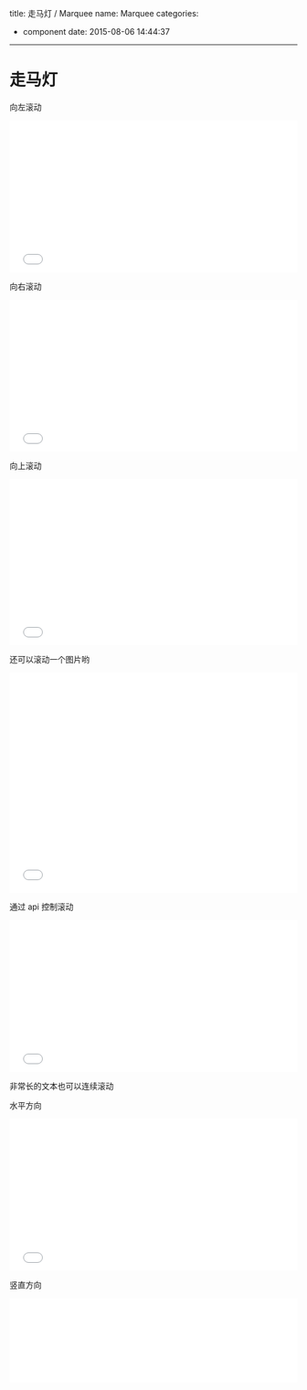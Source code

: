 title: 走马灯 / Marquee
name: Marquee
categories:
  - component
date: 2015-08-06 14:44:37
---

# 走马灯

向左滚动

<iframe height='266' scrolling='no' src='//codepen.io/jinzhubaofu/embed/vObReY/?height=266&theme-id=17600&default-tab=result' frameborder='no' allowtransparency='true' allowfullscreen='true' style='width: 100%;'>
    See the Pen <a href='http://codepen.io/jinzhubaofu/pen/vObReY/'>vObReY</a> by leon (<a href='http://codepen.io/jinzhubaofu'>@jinzhubaofu</a>) on <a href='http://codepen.io'>CodePen</a>.
</iframe>


向右滚动

<iframe height='266' scrolling='no' src='//codepen.io/jinzhubaofu/embed/VLgXMo/?height=266&theme-id=17600&default-tab=result' frameborder='no' allowtransparency='true' allowfullscreen='true' style='width: 100%;'>
    See the Pen <a href='http://codepen.io/jinzhubaofu/pen/VLgXMo/'>VLgXMo</a> by leon (<a href='http://codepen.io/jinzhubaofu'>@jinzhubaofu</a>) on <a href='http://codepen.io'>CodePen</a>.
</iframe>

向上滚动

<iframe height='291' scrolling='no' src='//codepen.io/jinzhubaofu/embed/KpJoyX/?height=291&theme-id=17600&default-tab=result' frameborder='no' allowtransparency='true' allowfullscreen='true' style='width: 100%;'>
    See the Pen <a href='http://codepen.io/jinzhubaofu/pen/KpJoyX/'>KpJoyX</a> by leon (<a href='http://codepen.io/jinzhubaofu'>@jinzhubaofu</a>) on <a href='http://codepen.io'>CodePen</a>.
</iframe>

还可以滚动一个图片哟

<iframe height='385' scrolling='no' src='//codepen.io/jinzhubaofu/embed/eNxMeK/?height=385&theme-id=17600&default-tab=result' frameborder='no' allowtransparency='true' allowfullscreen='true' style='width: 100%;'>
    See the Pen <a href='http://codepen.io/jinzhubaofu/pen/eNxMeK/'>eNxMeK</a> by leon (<a href='http://codepen.io/jinzhubaofu'>@jinzhubaofu</a>) on <a href='http://codepen.io'>CodePen</a>.
</iframe>

通过 api 控制滚动

<iframe height='266' scrolling='no' src='//codepen.io/jinzhubaofu/embed/doameb/?height=266&theme-id=17600&default-tab=result' frameborder='no' allowtransparency='true' allowfullscreen='true' style='width: 100%;'>
    See the Pen <a href='http://codepen.io/jinzhubaofu/pen/doameb/'>doameb</a> by leon (<a href='http://codepen.io/jinzhubaofu'>@jinzhubaofu</a>) on <a href='http://codepen.io'>CodePen</a>.
</iframe>

非常长的文本也可以连续滚动

水平方向

<iframe height='266' scrolling='no' src='//codepen.io/jinzhubaofu/embed/KpJoRZ/?height=266&theme-id=17600&default-tab=result' frameborder='no' allowtransparency='true' allowfullscreen='true' style='width: 100%;'>
    See the Pen <a href='http://codepen.io/jinzhubaofu/pen/KpJoRZ/'>KpJoRZ</a> by leon (<a href='http://codepen.io/jinzhubaofu'>@jinzhubaofu</a>) on <a href='http://codepen.io'>CodePen</a>.
</iframe>

竖直方向

<iframe height='147' scrolling='no' src='//codepen.io/jinzhubaofu/embed/NqoYzg/?height=147&theme-id=17600&default-tab=result' frameborder='no' allowtransparency='true' allowfullscreen='true' style='width: 100%;'>
    See the Pen <a href='http://codepen.io/jinzhubaofu/pen/NqoYzg/'>NqoYzg</a> by leon (<a href='http://codepen.io/jinzhubaofu'>@jinzhubaofu</a>) on <a href='http://codepen.io'>CodePen</a>.
</iframe>
